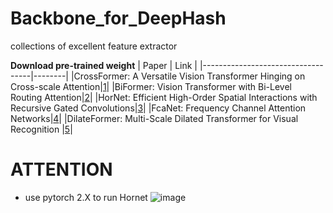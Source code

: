 # Backbone_for_DeepHash
collections of excellent feature extractor

**Download pre-trained weight**
| Paper | Link |
|-----------------------------------|--------|
|CrossFormer: A Versatile Vision Transformer Hinging on Cross-scale Attention|[1](https://github.com/cheerss/CrossFormer)|
|BiFormer: Vision Transformer with Bi-Level Routing Attention|[2](https://github.com/rayleizhu/BiFormer)|
|HorNet: Efficient High-Order Spatial Interactions with Recursive Gated Convolutions|[3](https://github.com/raoyongming/HorNet)|
|FcaNet: Frequency Channel Attention Networks|[4](https://github.com/cfzd/FcaNet)|
|DilateFormer: Multi-Scale Dilated Transformer for Visual Recognition |[5](https://github.com/JIAOJIAYUASD/dilateformer)|

# ATTENTION
* use pytorch 2.X to run Hornet
![image](https://github.com/Mahiro2211/Backbone_for_DeepHash/assets/130811701/d9a4606c-9ca7-4899-97f0-f5a334d25a34)

